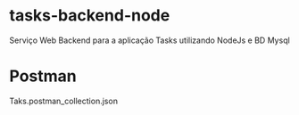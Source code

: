 # tasks-backend-node
Serviço Web Backend para a aplicação Tasks utilizando NodeJs e BD Mysql

# Postman
Taks.postman_collection.json